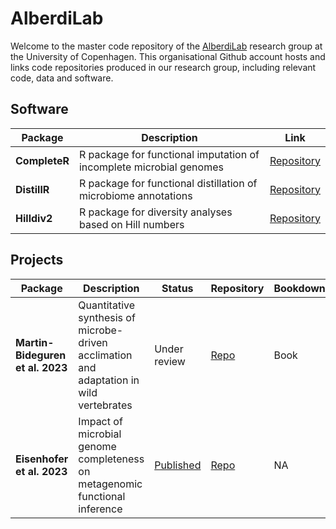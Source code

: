 # AlberdiLab

Welcome to the master code repository of the [AlberdiLab](https://www.alberdilab.dk) research group at the University of Copenhagen. This organisational Github account hosts and links code repositories produced in our research group, including relevant code, data and software.

## Software

| Package | Description | Link  |
|---|---|---|
| **CompleteR** | R package for functional imputation of incomplete microbial genomes | [Repository](https://github.com/anttonalberdi/completer) |
| **DistillR** | R package for functional distillation of microbiome annotations  | [Repository](https://github.com/anttonalberdi/distillR)  |
| **Hilldiv2** | R package for diversity analyses based on Hill numbers | [Repository](https://github.com/anttonalberdi/hilldiv2) |

## Projects

| Package | Description | Status | Repository | Bookdown |
|---|---|---|---|---|
| **Martin-Bideguren et al. 2023** | Quantitative synthesis of microbe-driven acclimation and adaptation in wild vertebrates | Under review | [Repo](https://github.com/alberdilab/microbiota_adaptation_review) | Book |
| **Eisenhofer et al. 2023** | Impact of microbial genome completeness on metagenomic functional inference | [Published](https://www.nature.com/articles/s43705-023-00221-z) | [Repo](https://github.com/anttonalberdi/completeness_function_bias)  | NA |
